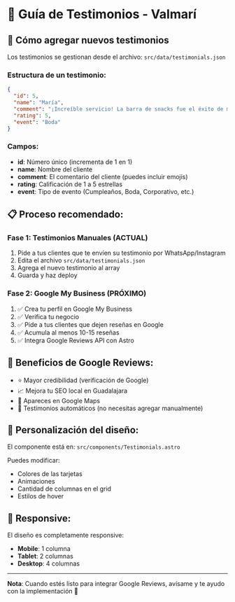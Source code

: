 # 📝 Guía de Testimonios - Valmarí

## 🎯 Cómo agregar nuevos testimonios

Los testimonios se gestionan desde el archivo: `src/data/testimonials.json`

### Estructura de un testimonio:

```json
{
  "id": 5,
  "name": "María",
  "comment": "¡Increíble servicio! La barra de snacks fue el éxito de mi boda 💕",
  "rating": 5,
  "event": "Boda"
}
```

### Campos:

- **id**: Número único (incrementa de 1 en 1)
- **name**: Nombre del cliente
- **comment**: El comentario del cliente (puedes incluir emojis)
- **rating**: Calificación de 1 a 5 estrellas
- **event**: Tipo de evento (Cumpleaños, Boda, Corporativo, etc.)

## 📋 Proceso recomendado:

### Fase 1: Testimonios Manuales (ACTUAL)
1. Pide a tus clientes que te envíen su testimonio por WhatsApp/Instagram
2. Edita el archivo `src/data/testimonials.json`
3. Agrega el nuevo testimonio al array
4. Guarda y haz deploy

### Fase 2: Google My Business (PRÓXIMO)
1. ✅ Crea tu perfil en Google My Business
2. ✅ Verifica tu negocio
3. ✅ Pide a tus clientes que dejen reseñas en Google
4. ✅ Acumula al menos 10-15 reseñas
5. ✅ Integra Google Reviews API con Astro

## 🚀 Beneficios de Google Reviews:

- ⭐ Mayor credibilidad (verificación de Google)
- 📈 Mejora tu SEO local en Guadalajara
- 🎯 Apareces en Google Maps
- 💪 Testimonios automáticos (no necesitas agregar manualmente)

## 🎨 Personalización del diseño:

El componente está en: `src/components/Testimonials.astro`

Puedes modificar:
- Colores de las tarjetas
- Animaciones
- Cantidad de columnas en el grid
- Estilos de hover

## 📱 Responsive:

El diseño es completamente responsive:
- **Mobile**: 1 columna
- **Tablet**: 2 columnas
- **Desktop**: 4 columnas

---

**Nota**: Cuando estés listo para integrar Google Reviews, avísame y te ayudo con la implementación 🚀
